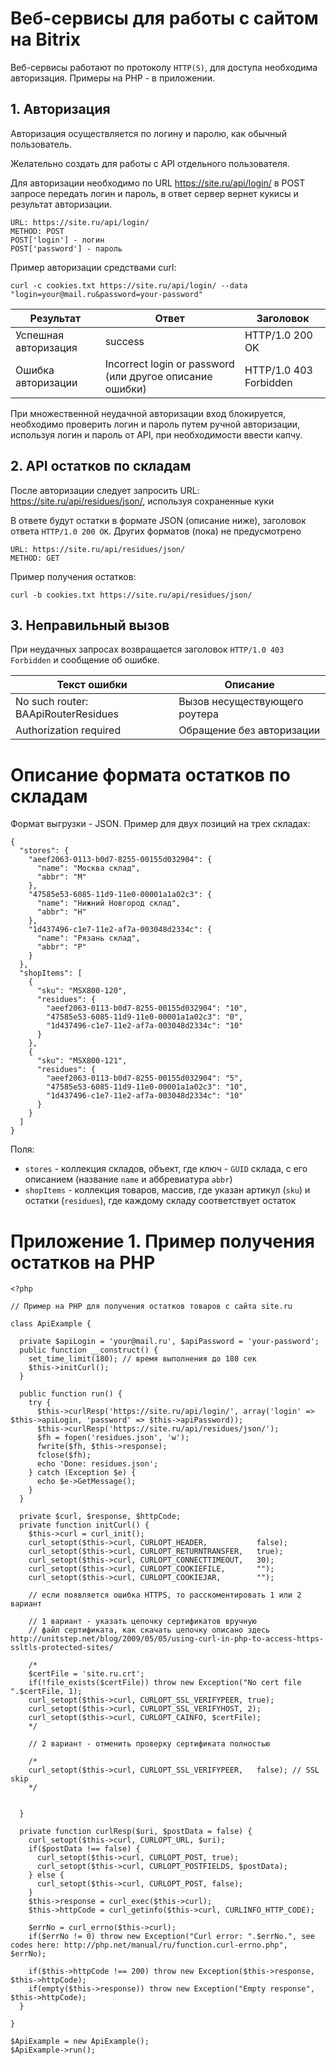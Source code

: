 # Веб-сервисы для работы с сайтом на Bitrix

Веб-сервисы работают по протоколу `HTTP(S)`, для доступа необходима авторизация. Примеры на PHP - в приложении.

## 1. Авторизация

Авторизация осуществляется по логину и паролю, как обычный пользователь.

Желательно создать для работы с API отдельного пользователя.

Для авторизации необходимо по URL https://site.ru/api/login/ в POST запросе передать логин и пароль, в ответ сервер вернет кукисы и результат авторизации.

```
URL: https://site.ru/api/login/
METHOD: POST
POST['login'] - логин
POST['password'] - пароль
```

Пример авторизации средствами curl:

```
curl -c cookies.txt https://site.ru/api/login/ --data "login=your@mail.ru&password=your-password"
```

| Результат            | Ответ                                                    | Заголовок              |
|----------------------|----------------------------------------------------------|------------------------|
| Успешная авторизация | success                                                  | HTTP/1.0 200 OK        |
| Ошибка авторизации   | Incorrect login or password (или другое описание ошибки) | HTTP/1.0 403 Forbidden |

При множественной неудачной авторизации вход блокируется, необходимо проверить логин и пароль путем ручной авторизации, используя логин и пароль от API, при необходимости ввести капчу.

## 2. API остатков по складам

После авторизации следует запросить URL: https://site.ru/api/residues/json/, используя сохраненные куки

В ответе будут остатки в формате JSON (описание ниже), заголовок ответа `HTTP/1.0 200 OK`. Других форматов (пока) не предусмотрено

```
URL: https://site.ru/api/residues/json/
METHOD: GET
```

Пример получения остатков:

```
curl -b cookies.txt https://site.ru/api/residues/json/
```

## 3. Неправильный вызов

При неудачных запросах возвращается заголовок `HTTP/1.0 403 Forbidden` и сообщение об ошибке.

| Текст ошибки                        | Описание                      |
|-------------------------------------|-------------------------------|
| No such router: BAApiRouterResidues | Вызов несуществующего роутера |
| Authorization required              | Обращение без авторизации     |

# Описание формата остатков по складам

Формат выгрузки - JSON. Пример для двух позиций на трех складах:

```
{
  "stores": {
    "aeef2063-0113-b0d7-8255-00155d032904": {
      "name": "Москва склад",
      "abbr": "М"
    },
    "47585e53-6085-11d9-11e0-00001a1a02c3": {
      "name": "Нижний Новгород склад",
      "abbr": "Н"
    },
    "1d437496-c1e7-11e2-af7a-003048d2334c": {
      "name": "Рязань склад",
      "abbr": "Р"
    }
  },
  "shopItems": [
    {
      "sku": "MSX800-120",
      "residues": {
        "aeef2063-0113-b0d7-8255-00155d032904": "10",
        "47585e53-6085-11d9-11e0-00001a1a02c3": "0",
        "1d437496-c1e7-11e2-af7a-003048d2334c": "10"
      }
    },
    {
      "sku": "MSX800-121",
      "residues": {
        "aeef2063-0113-b0d7-8255-00155d032904": "5",
        "47585e53-6085-11d9-11e0-00001a1a02c3": "10",
        "1d437496-c1e7-11e2-af7a-003048d2334c": "10"
      }
    }
  ]
}
```

Поля:

* `stores` - коллекция складов, объект, где ключ - `GUID` склада, с его описанием (название `name` и аббревиатура `abbr`)
* `shopItems` - коллекция товаров, массив, где указан артикул (`sku`) и остатки (`residues`), где каждому складу соответствует остаток

# Приложение 1. Пример получения остатков на PHP

```
<?php

// Пример на PHP для получения остатков товаров с сайта site.ru

class ApiExample {

  private $apiLogin = 'your@mail.ru', $apiPassword = 'your-password';
  public function __construct() {
    set_time_limit(180); // время выполнения до 180 сек
    $this->initCurl();
  }

  public function run() {
    try {
      $this->curlResp('https://site.ru/api/login/', array('login' => $this->apiLogin, 'password' => $this->apiPassword));
      $this->curlResp('https://site.ru/api/residues/json/');
      $fh = fopen('residues.json', 'w');
      fwrite($fh, $this->response);
      fclose($fh);
      echo 'Done: residues.json';
    } catch (Exception $e) {
      echo $e->GetMessage();
    }
  }

  private $curl, $response, $httpCode;
  private function initCurl() {
    $this->curl = curl_init();
    curl_setopt($this->curl, CURLOPT_HEADER,           false);
    curl_setopt($this->curl, CURLOPT_RETURNTRANSFER,   true);
    curl_setopt($this->curl, CURLOPT_CONNECTTIMEOUT,   30);
    curl_setopt($this->curl, CURLOPT_COOKIEFILE,       "");
    curl_setopt($this->curl, CURLOPT_COOKIEJAR,        "");

    // если появляется ошибка HTTPS, то расскоментировать 1 или 2 вариант

    // 1 вариант - указать цепочку сертификатов вручную
    // файл сертификата, как скачать цепочку описано здесь http://unitstep.net/blog/2009/05/05/using-curl-in-php-to-access-https-ssltls-protected-sites/

    /*
    $certFile = 'site.ru.crt';
    if(!file_exists($certFile)) throw new Exception("No cert file ".$certFile, 1);
    curl_setopt($this->curl, CURLOPT_SSL_VERIFYPEER, true);
    curl_setopt($this->curl, CURLOPT_SSL_VERIFYHOST, 2);
    curl_setopt($this->curl, CURLOPT_CAINFO, $certFile);
    */

    // 2 вариант - отменить проверку сертификата полностью

    /*
    curl_setopt($this->curl, CURLOPT_SSL_VERIFYPEER,   false); // SSL skip
    */


  }

  private function curlResp($uri, $postData = false) {
    curl_setopt($this->curl, CURLOPT_URL, $uri);
    if($postData !== false) {
      curl_setopt($this->curl, CURLOPT_POST, true);
      curl_setopt($this->curl, CURLOPT_POSTFIELDS, $postData);
    } else {
      curl_setopt($this->curl, CURLOPT_POST, false);
    }
    $this->response = curl_exec($this->curl);
    $this->httpCode = curl_getinfo($this->curl, CURLINFO_HTTP_CODE);

    $errNo = curl_errno($this->curl);
    if($errNo != 0) throw new Exception("Curl error: ".$errNo.", see codes here: http://php.net/manual/ru/function.curl-errno.php", $errNo);

    if($this->httpCode !== 200) throw new Exception($this->response, $this->httpCode);
    if(empty($this->response)) throw new Exception("Empty response", $this->httpCode);
  }

}

$ApiExample = new ApiExample();
$ApiExample->run();
```

